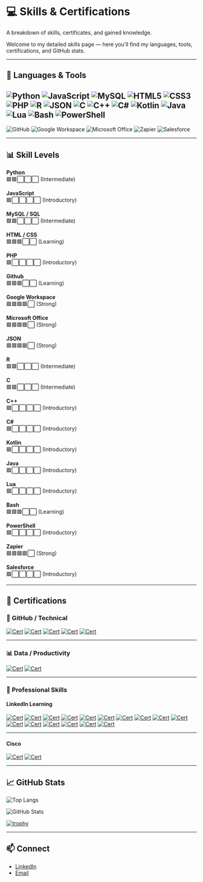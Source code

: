# 💻 Skills & Certifications
A breakdown of skills, certificates, and gained knowledge.

Welcome to my detailed skills page — here you’ll find my languages, tools, certifications, and GitHub stats.

---

## 🚀 Languages & Tools

![Python](https://img.shields.io/badge/Python-3776AB?style=for-the-badge&logo=python&logoColor=white)
![JavaScript](https://img.shields.io/badge/JavaScript-F7DF1E?style=for-the-badge&logo=javascript&logoColor=black)
![MySQL](https://img.shields.io/badge/MySQL-005C84?style=for-the-badge&logo=mysql&logoColor=white)
![HTML5](https://img.shields.io/badge/HTML5-E34F26?style=for-the-badge&logo=html5&logoColor=white)
![CSS3](https://img.shields.io/badge/CSS3-1572B6?style=for-the-badge&logo=css3&logoColor=white)
![PHP](https://img.shields.io/badge/PHP-777BB4?style=for-the-badge&logo=php&logoColor=white)
![R](https://img.shields.io/badge/R-276DC3?style=for-the-badge&logo=r&logoColor=white)
![JSON](https://img.shields.io/badge/JSON-000000?style=for-the-badge&logo=json&logoColor=white)
![C](https://img.shields.io/badge/C-A8B9CC?style=for-the-badge&logo=c&logoColor=white)
![C++](https://img.shields.io/badge/C++-00599C?style=for-the-badge&logo=cplusplus&logoColor=white)
![C#](https://img.shields.io/badge/C%23-239120?style=for-the-badge&logo=csharp&logoColor=white)
![Kotlin](https://img.shields.io/badge/Kotlin-0095D5?style=for-the-badge&logo=kotlin&logoColor=white)
![Java](https://img.shields.io/badge/Java-007396?style=for-the-badge&logo=java&logoColor=white)
![Lua](https://img.shields.io/badge/Lua-2C2D72?style=for-the-badge&logo=lua&logoColor=white)
![Bash](https://img.shields.io/badge/Bash-4EAA25?style=for-the-badge&logo=gnu-bash&logoColor=white)
![PowerShell](https://img.shields.io/badge/PowerShell-5391FE?style=for-the-badge&logo=powershell&logoColor=white)
---
![GitHub](https://img.shields.io/badge/GitHub-181717?style=for-the-badge&logo=github&logoColor=white)
![Google Workspace](https://img.shields.io/badge/Google%20Workspace-4285F4?style=for-the-badge&logo=google&logoColor=white)
![Microsoft Office](https://img.shields.io/badge/Microsoft_Office-D83B01?style=for-the-badge&logo=microsoft-office&logoColor=white)
![Zapier](https://img.shields.io/badge/Zapier-FF4A00?style=for-the-badge&logo=zapier&logoColor=white)
![Salesforce](https://img.shields.io/badge/Salesforce-00A1E0?style=for-the-badge&logo=salesforce&logoColor=white)

---

## 📊 Skill Levels

**Python**  
🟩🟩⬜⬜⬜ (Intermediate)  

**JavaScript**  
🟩⬜⬜⬜⬜ (Introductory)  

**MySQL / SQL**  
🟩🟩⬜⬜⬜ (Intermediate)  

**HTML / CSS**  
🟩🟩🟩⬜⬜ (Learning)  

**PHP**  
🟩⬜⬜⬜⬜ (Introductory)  

**Github**  
🟩🟩🟩⬜⬜ (Learning)  

**Google Workspace**  
🟩🟩🟩🟩⬜ (Strong)  

**Microsoft Office**  
🟩🟩🟩🟩⬜ (Strong)  

**JSON**  
🟩🟩🟩🟩⬜ (Strong)  

**R**  
🟩🟩⬜⬜⬜ (Intermediate)  

**C**  
🟩🟩⬜⬜⬜ (Intermediate)  

**C++**  
🟩⬜⬜⬜⬜ (Introductory)  

**C#**  
🟩⬜⬜⬜⬜ (Introductory)  

**Kotlin**  
🟩⬜⬜⬜⬜ (Introductory)  

**Java**  
🟩⬜⬜⬜⬜ (Introductory)  

**Lua**  
🟩⬜⬜⬜⬜ (Introductory)  

**Bash**  
🟩🟩🟩⬜⬜ (Learning)  

**PowerShell**  
🟩⬜⬜⬜⬜ (Introductory)  

**Zapier**  
🟩🟩🟩🟩⬜ (Strong)  

**Salesforce**  
🟩⬜⬜⬜⬜ (Introductory)  

---

## 📜 Certifications

### 🐙 GitHub / Technical
[![Cert](https://img.shields.io/badge/GitHub-Career_Essentials_Professional_Certificate-blue?logo=github)]()
[![Cert](https://img.shields.io/badge/LinkedIn-Practical_GitHub_Code_Search-blue?logo=linkedin)]()
[![Cert](https://img.shields.io/badge/LinkedIn-Practical_GitHub_Actions-blue?logo=linkedin)]()
[![Cert](https://img.shields.io/badge/LinkedIn-Practical_GitHub_Copilot-blue?logo=linkedin)]()
[![Cert](https://img.shields.io/badge/LinkedIn-Practical_GitHub_Project_Management-blue?logo=linkedin)]()


---

### 📊 Data / Productivity
[![Cert](https://img.shields.io/badge/LinkedIn-Google_Sheets_Advanced_Formulas-blue?logo=linkedin)]()
[![Cert](https://img.shields.io/badge/LinkedIn-Excel_Essential_Training_(365)-blue?logo=linkedin)]()

---

### 🌟 Professional Skills

#### LinkedIn Learning
[![Cert](https://img.shields.io/badge/LinkedIn-The_Six_Morning_Habits_of_High_Performers-blue?logo=linkedin)]()
[![Cert](https://img.shields.io/badge/LinkedIn-Decision_Making_Strategies-blue?logo=linkedin)]()
[![Cert](https://img.shields.io/badge/LinkedIn-Develop_Interpersonal_Skills_for_Inclusive_Workplaces-blue?logo=linkedin)]()
[![Cert](https://img.shields.io/badge/LinkedIn-Getting_Organized_for_Peak_Performance-blue?logo=linkedin)]()
[![Cert](https://img.shields.io/badge/LinkedIn-Giving_and_Receiving_Feedback-blue?logo=linkedin)]()
[![Cert](https://img.shields.io/badge/LinkedIn-Harnessing_Change_to_Unleash_Your_Potential-blue?logo=linkedin)]()
[![Cert](https://img.shields.io/badge/LinkedIn-Adaptable_Employee_during_Change-blue?logo=linkedin)]()
[![Cert](https://img.shields.io/badge/LinkedIn-How_to_Learn_Faster-blue?logo=linkedin)]()
[![Cert](https://img.shields.io/badge/LinkedIn-Organize_Your_Time_and_Life-blue?logo=linkedin)]()
[![Cert](https://img.shields.io/badge/LinkedIn-Sell_on_Value_Not_Price-blue?logo=linkedin)]()
[![Cert](https://img.shields.io/badge/LinkedIn-Learning_Agility-blue?logo=linkedin)]()
[![Cert](https://img.shields.io/badge/LinkedIn-Learning_Design_Thinking-blue?logo=linkedin)]()
[![Cert](https://img.shields.io/badge/LinkedIn-Mastering_Communications_as_a_Leader-blue?logo=linkedin)]()
[![Cert](https://img.shields.io/badge/LinkedIn-Problem_Solving_Techniques-blue?logo=linkedin)]()
[![Cert](https://img.shields.io/badge/LinkedIn-Managing%20Your%20Time%20Tips-blue?logo=linkedin)]()
[![Cert](https://img.shields.io/badge/LinkedIn-Success_Habits-blue?logo=linkedin)]()

---

#### Cisco
[![Cert](https://img.shields.io/badge/Cisco-Computer_Hardware_Basics-blue?logo=cisco)](https://www.credly.com/earner/earned/badge/4fca1bba-e119-4267-9e09-82fd5a13d70b)
[![Cert](https://img.shields.io/badge/Cisco-Operating_Systems_Basics-blue?logo=cisco)]()

---

## 📈 GitHub Stats

![Top Langs](https://github-readme-stats.vercel.app/api/top-langs/?username=TechLab-JD&layout=compact&theme=tokyonight)  

![GitHub Stats](https://github-readme-stats.vercel.app/api?username=TechLab-JD&show_icons=true&theme=tokyonight)  

[![trophy](https://github-profile-trophy.vercel.app/?username=TechLab-JD&theme=onedark)](https://github.com/ryo-ma/github-profile-trophy)

---

## 📫 Connect
- [LinkedIn](https://www.linkedin.com/in/jordan-dorman-8a57b2107)  
- [Email](mailto:techlab.jd@gmail.com)
